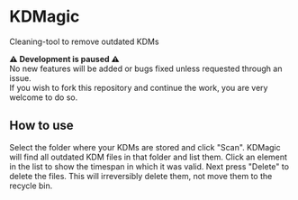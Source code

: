 # KDMagic

Cleaning-tool to remove outdated KDMs

**⚠️ Development is paused ⚠️**  
No new features will be added or bugs fixed unless requested through an issue.  
If you wish to fork this repository and continue the work, you are very welcome
to do so.

## How to use

Select the folder where your KDMs are stored and click "Scan". KDMagic will find all outdated KDM files in that folder and list them. Click an element in the list to show the timespan in which it was valid.
Next press "Delete" to delete the files. This will irreversibly delete them, not move them to the recycle bin.
